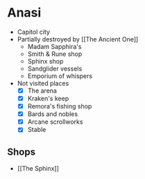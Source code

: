 # Anasi

* Capitol city
* Partially destroyed by [[The Ancient One]]
  * Madam Sapphira's
  * Smith & Rune shop
  * Sphinx shop
  * Sandglider vessels
  * Emporium of whispers
* Not visited places
  * [x] The arena
  * [x] Kraken's keep
  * [x] Remora's fishing shop
  * [x] Bards and nobles
  * [x] Arcane scrollworks
  * [x] Stable

## Shops

* [[The Sphinx]]